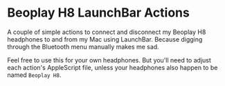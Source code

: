 # Beoplay H8 LaunchBar Actions

A couple of simple actions to connect and disconnect my Beoplay H8 headphones to and from my Mac using LaunchBar. Because digging through the Bluetooth menu manually makes me sad.

Feel free to use this for your own headphones. But you'll need to adjust each action's AppleScript file, unless your headphones also happen to be named `Beoplay H8`.
